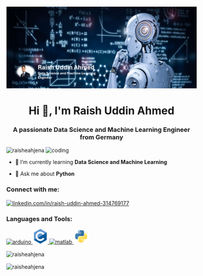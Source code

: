 ![logo](https://github.com/RaishEAHJena/RaishEAHJena/blob/main/Screenshot%202024-10-05%20140439.png)
<h1 align="center">Hi 👋, I'm Raish Uddin Ahmed</h1>
<h3 align="center">A passionate Data Science and Machine Learning Engineer from Germany</h3>

<image align="right" alt="coding" width="400" src="https://camo.githubusercontent.com/4d9f5ecceb711eec6e2018f38a5677dc657c9738d4a65ba3b928c41c0a45b439/68747470733a2f2f6d69726f2e6d656469756d2e636f6d2f6d61782f313336302f302a37513379765349765f7430696f4a2d5a2e676966">

<p align="left"> <img src="https://komarev.com/ghpvc/?username=raisheahjena&label=Profile%20views&color=0e75b6&style=flat" alt="raisheahjena" /> </p>

- 🌱 I’m currently learning **Data Science and Machine Learning**

- 💬 Ask me about **Python**

<h3 align="left">Connect with me:</h3>
<p align="left">
<a href="https://linkedin.com/in/linkedin.com/in/raish-uddin-ahmed-314769177" target="blank"><img align="center" src="https://raw.githubusercontent.com/rahuldkjain/github-profile-readme-generator/master/src/images/icons/Social/linked-in-alt.svg" alt="linkedin.com/in/raish-uddin-ahmed-314769177" height="30" width="40" /></a>
</p>

<h3 align="left">Languages and Tools:</h3>
<p align="left"> <a href="https://www.arduino.cc/" target="_blank" rel="noreferrer"> <img src="https://cdn.worldvectorlogo.com/logos/arduino-1.svg" alt="arduino" width="40" height="40"/> </a> <a href="https://www.cprogramming.com/" target="_blank" rel="noreferrer"> <img src="https://raw.githubusercontent.com/devicons/devicon/master/icons/c/c-original.svg" alt="c" width="40" height="40"/> </a> <a href="https://www.mathworks.com/" target="_blank" rel="noreferrer"> <img src="https://upload.wikimedia.org/wikipedia/commons/2/21/Matlab_Logo.png" alt="matlab" width="40" height="40"/> </a> <a href="https://www.python.org" target="_blank" rel="noreferrer"> <img src="https://raw.githubusercontent.com/devicons/devicon/master/icons/python/python-original.svg" alt="python" width="40" height="40"/> </a> </p>

<p><img align="center" src="https://github-readme-stats.vercel.app/api/top-langs?username=raisheahjena&show_icons=true&locale=en&layout=compact" alt="raisheahjena" /></p>

<p><img align="center" src="https://github-readme-streak-stats.herokuapp.com/?user=raisheahjena&" alt="raisheahjena" /></p>
